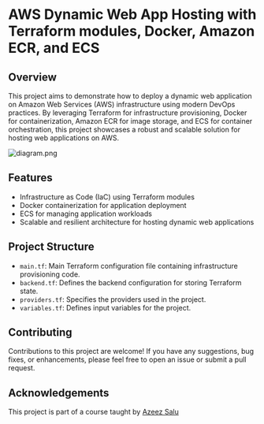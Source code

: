 # AWS Dynamic Web App Hosting with Terraform modules, Docker, Amazon ECR, and ECS

## Overview

This project aims to demonstrate how to deploy a dynamic web application on Amazon Web Services (AWS) infrastructure using modern DevOps practices. By leveraging Terraform for infrastructure provisioning, Docker for containerization, Amazon ECR for image storage, and ECS for container orchestration, this project showcases a robust and scalable solution for hosting web applications on AWS.

![diagram.png](https://github.com/pdnt/rz-infrastructure-ecs/diagram.png)

## Features

- Infrastructure as Code (IaC) using Terraform modules
- Docker containerization for application deployment
- ECS for managing application workloads
- Scalable and resilient architecture for hosting dynamic web applications

## Project Structure

- `main.tf`: Main Terraform configuration file containing infrastructure provisioning code.
- `backend.tf`: Defines the backend configuration for storing Terraform state.
- `providers.tf`: Specifies the providers used in the project.
- `variables.tf`: Defines input variables for the project.

## Contributing

Contributions to this project are welcome! If you have any suggestions, bug fixes, or enhancements, please feel free to open an issue or submit a pull request.


## Acknowledgements

This project is part of a course taught by [Azeez Salu](https://github.com/aosnotes77)
